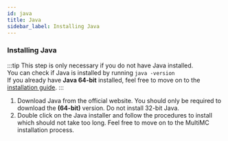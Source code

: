 ```yaml
---
id: java
title: Java
sidebar_label: Installing Java
---
```


### Installing Java

:::tip
This step is only necessary if you do not have Java installed.  
You can check if Java is installed by running `java -version`  
If you already have **Java 64-bit** installed, feel free to move on to the [installation guide](/docs/wolfpack/wolfpack-odin/install).
:::

1. Download Java from the official website. You should only be required to download the **(64-bit)** version. Do not install 32-bit Java.
2. Double click on the Java installer and follow the procedures to install which should not take too long. Feel free to move on to the MultiMC installation process.